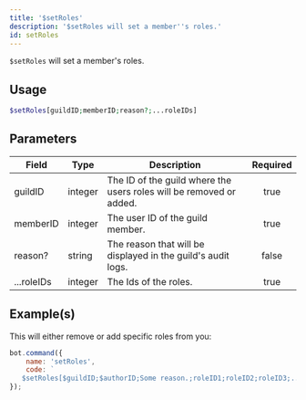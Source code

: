 ```yaml
---
title: '$setRoles'
description: '$setRoles will set a member''s roles.'
id: setRoles
---
```


`$setRoles` will set a member's roles.

## Usage

```php
$setRoles[guildID;memberID;reason?;...roleIDs]
```

## Parameters

| Field      | Type    | Description                                                         | Required |
| ---------- | ------- | ------------------------------------------------------------------- |:--------:|
| guildID    | integer | The ID of the guild where the users roles will be removed or added. |   true   |
| memberID   | integer | The user ID of the guild member.                                    |   true   |
| reason?    | string  | The reason that will be displayed in the guild's audit logs.        |  false   |
| ...roleIDs | integer | The Ids of the roles.                                               |   true   |

## Example(s)

This will either remove or add specific roles from you:

```javascript
bot.command({
    name: 'setRoles',
    code: `
   $setRoles[$guildID;$authorID;Some reason.;roleID1;roleID2;roleID3;....]`
});
```